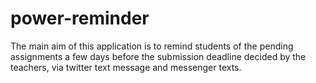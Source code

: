 # power-reminder

The main aim of this application is to remind students of the pending assignments a few days before the submission deadline decided by the teachers, via twitter text message and messenger texts.
